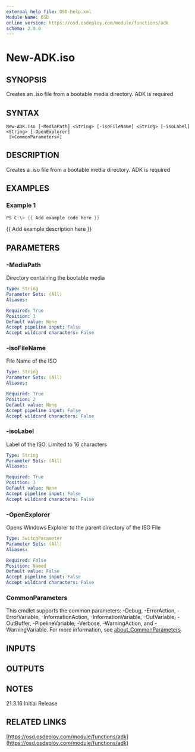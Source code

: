 ```yaml
---
external help file: OSD-help.xml
Module Name: OSD
online version: https://osd.osdeploy.com/module/functions/adk
schema: 2.0.0
---
```


# New-ADK.iso

## SYNOPSIS
Creates an .iso file from a bootable media directory. 
ADK is required

## SYNTAX

```
New-ADK.iso [-MediaPath] <String> [-isoFileName] <String> [-isoLabel] <String> [-OpenExplorer]
 [<CommonParameters>]
```

## DESCRIPTION
Creates a .iso file from a bootable media directory. 
ADK is required

## EXAMPLES

### Example 1
```powershell
PS C:\> {{ Add example code here }}
```

{{ Add example description here }}

## PARAMETERS

### -MediaPath
Directory containing the bootable media

```yaml
Type: String
Parameter Sets: (All)
Aliases:

Required: True
Position: 1
Default value: None
Accept pipeline input: False
Accept wildcard characters: False
```

### -isoFileName
File Name of the ISO

```yaml
Type: String
Parameter Sets: (All)
Aliases:

Required: True
Position: 2
Default value: None
Accept pipeline input: False
Accept wildcard characters: False
```

### -isoLabel
Label of the ISO. 
Limited to 16 characters

```yaml
Type: String
Parameter Sets: (All)
Aliases:

Required: True
Position: 3
Default value: None
Accept pipeline input: False
Accept wildcard characters: False
```

### -OpenExplorer
Opens Windows Explorer to the parent directory of the ISO File

```yaml
Type: SwitchParameter
Parameter Sets: (All)
Aliases:

Required: False
Position: Named
Default value: False
Accept pipeline input: False
Accept wildcard characters: False
```

### CommonParameters
This cmdlet supports the common parameters: -Debug, -ErrorAction, -ErrorVariable, -InformationAction, -InformationVariable, -OutVariable, -OutBuffer, -PipelineVariable, -Verbose, -WarningAction, and -WarningVariable. For more information, see [about_CommonParameters](http://go.microsoft.com/fwlink/?LinkID=113216).

## INPUTS

## OUTPUTS

## NOTES
21.3.16     Initial Release

## RELATED LINKS

[https://osd.osdeploy.com/module/functions/adk](https://osd.osdeploy.com/module/functions/adk)


